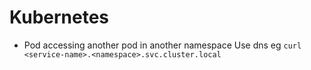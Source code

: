 # Kubernetes

- Pod accessing another pod in another namespace
  Use dns eg `curl <service-name>.<namespace>.svc.cluster.local`